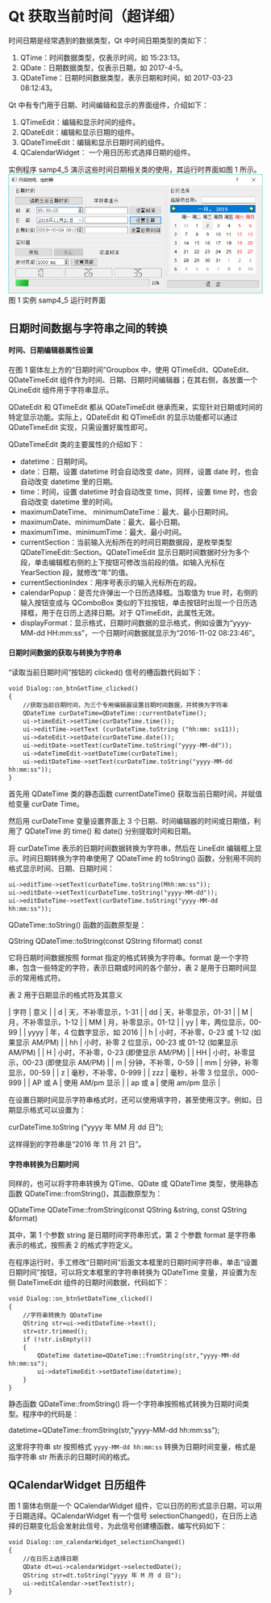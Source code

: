 # Qt 获取当前时间（超详细）

时间日期是经常遇到的数据类型，Qt 中时间日期类型的类如下：

1.  QTime：时间数据类型，仅表示时间，如 15:23:13。
2.  QDate：日期数据类型，仅表示日期，如 2017-4-5。
3.  QDateTime：日期时间数据类型，表示日期和时间，如 2017-03-23 08:12:43。

Qt 中有专门用于日期、时间编辑和显示的界面组件，介绍如下：

1.  QTimeEdit：编辑和显示时间的组件。
2.  QDateEdit：编辑和显示日期的组件。
3.  QDateTimeEdit：编辑和显示日期时间的组件。
4.  QCalendarWidget： 一个用日历形式选择日期的组件。

实例程序 samp4_5 演示这些时间日期相关类的使用，其运行时界面如图 1 所示。
![实例 samp4_5 运行时界面](img/ecae49b2996956ac06b0fbb891eb1c91.jpg)
图 1 实例 samp4_5 运行时界面

## 日期时间数据与字符串之间的转换

#### 时间、日期编辑器属性设置

在图 1 窗体左上方的“日期时间”Groupbox 中，使用 QTimeEdit、QDateEdit、QDateTimeEdit 组件作为时间、日期、日期时间编辑器；在其右侧，各放置一个 QLineEdit 组件用于字符串显示。

QDateEdit 和 QTimeEdit 都从 QDateTimeEdit 继承而来，实现针对日期或时间的特定显示功能。实际上，QDateEdit 和 QTimeEdit 的显示功能都可以通过 QDateTimeEdit 实现，只需设置好属性即可。

QDateTimeEdit 类的主要属性的介绍如下：

*   datetime：日期时间。
*   date：日期，设置 datetime 时会自动改变 date，同样，设置 date 时，也会自动改变 datetime 里的日期。
*   time：时间，设置 datetime 时会自动改变 time，同样，设置 time 时，也会自动改变 datetime 里的时间。
*   maximumDateTime、 minimumDateTime：最大、最小日期时间。
*   maximumDate、minimumDate：最大、最小日期。
*   maximumTime、minimumTime：最大、最小时间。
*   currentSection：当前输入光标所在的时间日期数据段，是枚举类型 QDateTimeEdit::Section。QDateTimeEdit 显示日期时间数据时分为多个段，单击编辑框右侧的上下按钮可修改当前段的值。如输入光标在 YearSection 段，就修改“年”的值。
*   currentSectionIndex：用序号表示的输入光标所在的段。
*   calendarPopup：是否允许弹出一个日历选择框。当取值为 true 时，右侧的输入按钮变成与 QComboBox 类似的下拉按钮，单击按钮时出现一个日历选择框，用于在日历上选择日期。对于 QTimeEdit，此属性无效。
*   displayFormat：显示格式，日期时间数据的显示格式，例如设置为“yyyy-MM-dd HH:mm:ss”，一个日期时间数据就显示为“2016-11-02 08:23:46”。

#### 日期时间数据的获取与转换为字符串

“读取当前日期时间”按钮的 clicked() 信号的槽函数代码如下：

```
void Dialog::on_btnGetTime_clicked()
{
    //获取当前日期时间，为三个专用编辑器设置日期时间数据，并转换为字符串
    QDateTime curDateTime=QDateTime::currentDateTime();
    ui->timeEdit->setTime(curDateTime.time());
    ui->editTime->setText (curDateTime.toString ("hh:mm: ss11));
    ui->dateEdit->setDate(curDateTime.date());
    ui->editDate->setText(curDateTime.toString("yyyy-MM-dd"));
    ui->dateTimeEdit->setDateTime(curDateTime);
    ui->editDateTime->setText(curDateTime.toString("yyyy-MM-dd hh:mm:ss"));
}
```

首先用 QDateTime 类的静态函数 currentDateTime() 获取当前日期时间，并赋值给变量 curDate Time。

然后用 curDateTime 变量设置界面上 3 个日期、时间编辑器的时间或日期值，利用了 QDateTime 的 time() 和 date() 分别提取时间和日期。

将 curDateTime 表示的日期时间数据转换为字符串，然后在 LineEdit 编辑框上显示。时间日期转换为字符串使用了 QDateTime 的 toString() 函数，分别用不同的格式显示时间、日期、日期时间：

```
ui->editTime->setText(curDateTime.toString(Mhh:mm:ss"));
ui->editDate->setText(curDateTime.toString("yyyy-MM-dd"));
ui->editDateTime->setText(curDateTime.toString("yyyy-MM-dd hh:mm:ss"));
```

QDateTime::toString() 函数的函数原型是：

QString QDateTime::toString(const QString fiformat) const

它将日期时间数据按照 format 指定的格式转换为字符串。format 是一个字符串，包含一些特定的字符，表示日期或时间的各个部分，表 2 是用于日期时间显示的常用格式符。

表 2 用于日期显示的格式符及其意义

| 字符 | 意义 |
| d | 天，不补零显示，1-31 |
| dd | 天，补零显示，01-31 |
| M | 月，不补零显示，1-12 |
| MM | 月，补零显示，01-12 |
| yy | 年，两位显示，00-99 |
| yyyy | 年，4 位数字显示，如 2016 |
| h | 小时，不补零，0-23 或 1-12 (如果显示 AM/PM) |
| hh | 小时，补零 2 位显示，00-23 或 01-12 (如果显示 AM/PM) |
| H | 小时，不补零，0-23 (即使显示 AM/PM) |
| HH | 小时，补零显示，00-23 (即使显示 AM/PM) |
| m | 分钟，不补零，0-59 |
| mm | 分钟，补零显示，00-59 |
| z | 毫秒，不补零，0-999 |
| zzz | 毫秒，补零 3 位显示，000-999 |
| AP 或 A | 使用 AM/pm 显示 |
| ap 或 a | 使用 am/pm 显示 |

在设置日期时间显示字符串格式时，还可以使用填字符，甚至使用汉字。例如，日期显示格式可以设置为：

curDateTime.toString ("yyyy 年 MM 月 dd 日");

这样得到的字符串是“2016 年 11 月 21 日”。

#### 字符串转换为日期时间

同样的，也可以将字符串转换为 QTime、QDate 或 QDateTime 类型，使用静态函数 QDateTime::fromString()，其函数原型为：

QDateTime QDateTime::fromString(const QString &string, const QString &format)

其中，第 1 个参数 string 是日期时间字符串形式，第 2 个参数 format 是字符串表示的格式，按照表 2 的格式字符定义。

在程序运行时，手工修改“日期时间”后面文本框里的日期时间字符串，单击“设置日期时间”按钮，可以将文本框里的字符串转换为 QDateTime 变量，并设置为左侧 DateTimeEdit 组件的日期时间数据，代码如下：

```
void Dialog::on_btnSetDateTime_clicked()
{
    //字符串转换为 QDateTime
    QString str=ui->editDateTime->text();
    str=str.trimmed();
    if (!str.isEmpty())
    {
        QDateTime datetime=QDateTime::fromString(str,"yyyy-MM-dd hh:mm:ss");
        ui->dateTimeEdit->setDateTime(datetime);
    }
}
```

静态函数 QDateTime::fromString() 将一个字符串按照格式转换为日期时间类型。程序中的代码是：

datetime=QDateTime::fromString(str,"yyyy-MM-dd hh:mm:ss");

这里将字符串 str 按照格式 `yyyy-MM-dd hh:mm:ss` 转换为日期时间变量，格式是指字符串 str 所表示的日期时间的格式。

## QCalendarWidget 日历组件

图 1 窗体右侧是一个 QCalendarWidget 组件，它以日历的形式显示日期，可以用于日期选择。QCalendarWidget 有一个信号 selectionChanged()，在日历上选择的日期变化后会发射此信号，为此信号创建槽函数，编写代码如下：

```
void Dialog::on_calendarWidget_selectionChanged()
{
    //在日历上选择日期
    QDate dt=ui->calendarWidget->selectedDate();
    QString str=dt.toString("yyyy 年 M 月 d 日");
    ui->editCalendar->setText(str);
}
```